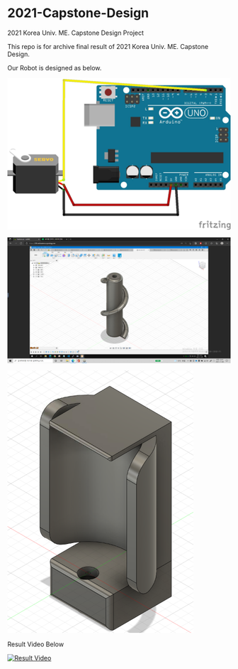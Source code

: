 # 2021-Capstone-Design
2021 Korea Univ. ME. Capstone Design Project

This repo is for archive final result of 2021 Korea Univ. ME. Capstone Design.

Our Robot is designed as below.

![](./image/0.jpg)

![](./image/1.png)

![](./image/2.png)

Result Video Below

[![Result Video](http://img.youtube.com/vi/xhNzaWoJ35w/0.jpg)](https://youtu.be/xhNzaWoJ35w?t=0s)
